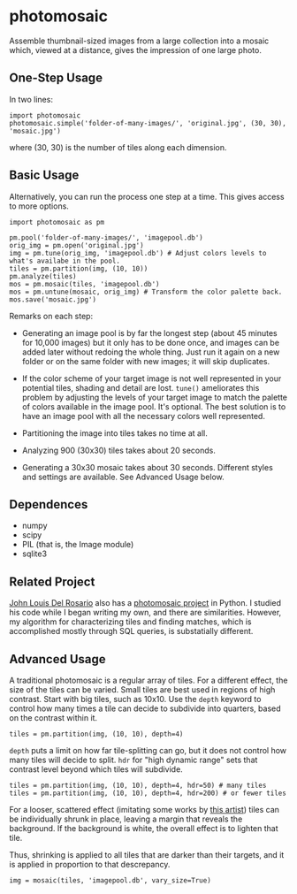 photomosaic
=========

Assemble thumbnail-sized images from a large collection into a mosaic which, viewed at a distance, gives the impression of one large photo.

One-Step Usage
--------------

In two lines:

    import photomosaic
    photomosaic.simple('folder-of-many-images/', 'original.jpg', (30, 30), 'mosaic.jpg')

where (30, 30) is the number of tiles along each dimension.

Basic Usage
-----------

Alternatively, you can run the process one step at a time. This gives access to more options. 

    import photomosaic as pm
    
    pm.pool('folder-of-many-images/', 'imagepool.db')
    orig_img = pm.open('original.jpg')
    img = pm.tune(orig_img, 'imagepool.db') # Adjust colors levels to what's availabe in the pool.
    tiles = pm.partition(img, (10, 10))
    pm.analyze(tiles)
    mos = pm.mosaic(tiles, 'imagepool.db')
    mos = pm.untune(mosaic, orig_img) # Transform the color palette back.
    mos.save('mosaic.jpg')

Remarks on each step:


* Generating an image pool is by far the longest step (about 45 minutes for 10,000 images) but it only has to be done once, and images can be added later without redoing the whole thing. Just run it again on a new folder or on the same folder with new images; it will skip duplicates.

* If the color scheme of your target image is not well represented in your potential tiles, shading and detail are lost. ``tune()`` ameliorates this problem by adjusting the levels of your target image to match the palette of colors available in the image pool. It's optional. The best solution is to have an image pool with all the necessary colors well represented. 

* Partitioning the image into tiles takes no time at all.

* Analyzing 900 (30x30) tiles takes about 20 seconds.

* Generating a 30x30 mosaic takes about 30 seconds. Different styles and settings are available. See Advanced Usage below.

Dependences
-----------

* numpy
* scipy
* PIL (that is, the Image module)
* sqlite3

Related Project
---------------
[John Louis Del Rosario](https://github.com/john2x) also has a [photomosaic project](https://github.com/john2x/photomosaic) in Python. I studied his code while I began writing my own, and there are similarities. However, my algorithm for characterizing tiles and finding matches, which is accomplished mostly through SQL queries, is substatially different.

Advanced Usage
--------------

A traditional photomosaic is a regular array of tiles. For a different effect, the size of the tiles can be varied. Small tiles are best used in regions of high contrast. Start with big tiles, such as 10x10. Use the ``depth`` keyword to control how many times a tile can decide to subdivide into quarters, based on the contrast within it.

    tiles = pm.partition(img, (10, 10), depth=4)

``depth`` puts a limit on how far tile-splitting can go, but it does not control how many tiles will decide to split. ``hdr`` for "high dynamic range" sets that contrast level beyond which tiles will subdivide.

    tiles = pm.partition(img, (10, 10), depth=4, hdr=50) # many tiles
    tiles = pm.partition(img, (10, 10), depth=4, hdr=200) # or fewer tiles

For a looser, scattered effect (imitating some works by [this artist](http://www.flickr.com/photos/tsevis/collections/)) tiles can be individually shrunk in place, leaving a margin that reveals the background. If the background is white, the overall effect is to lighten that tile.

Thus, shrinking is applied to all tiles that are darker than their targets, and it is applied in proportion to that descrepancy.

    img = mosaic(tiles, 'imagepool.db', vary_size=True)

